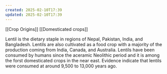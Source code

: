 ```yaml
---
created: 2025-02-10T17:39
updated: 2025-02-10T17:39
---
```

[[Crop Origins]]
[[Domesticated crops]]


Lentil is the dietary staple in regions of Nepal, Pakistan, India, and Bangladesh. Lentils are also cultivated as a food crop with a majority of the production coming from India, Canada, and Australia. Lentils have been consumed by humans since the aceramic Neolithic period and it is among the forst domesticated crops in the near east. Evidence indicate that lentils were consumed at around 9,500 to 13,000 years ago.